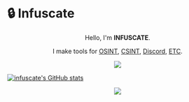 # 🔒 Infuscate
<p align="center">
  Hello, I'm <strong>INFUSCATE</strong>.
</p>
<p align="center">
  I make tools for <u>OSINT</u>, <u>CSINT</u>, <u>Discord</u>, <u>ETC</u>.
</p>
<p align="center">
  <img src="https://github.com/infuscate/infuscate/assets/162115857/b127a815-fe70-40e5-9425-e8717cf706fb">
</p>

<a href="http://www.github.com/infuscate" align="center"><img src="https://github-readme-stats.vercel.app/api?username=infuscate&show_icons=true&hide=issues,contribs&title_color=000000&text_color=ffffff&icon_color=ef4444&bg_color=181824&hide_border=true&show_icons=true" alt="infuscate's GitHub stats" /></a>

<div align="center">
  <a href="http://www.github.com/infuscate"><img src="https://github-readme-streak-stats.herokuapp.com/?user=infuscate&stroke=ffffff&background=181824&ring=000000&fire=000000&currStreakNum=ffffff&currStreakLabel=000000&sideNums=ffffff&sideLabels=ffffff&dates=ffffff&hide_border=true" /></a>
</div>
